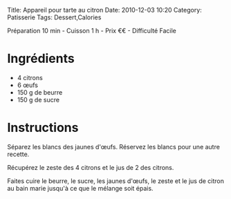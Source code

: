 Title: Appareil pour tarte au citron
Date: 2010-12-03 10:20
Category: Patisserie
Tags: Dessert,Calories

Préparation 10 min - Cuisson 1 h - Prix €€ - Difficulté Facile

# Ingrédients

- 4 citrons
- 6 œufs
- 150 g de beurre
- 150 g de sucre

# Instructions

Séparez les blancs des jaunes d'œufs.
Réservez les blancs pour une autre recette.

Récupérez le zeste des 4 citrons et le jus de 2 des citrons.

Faites cuire le beurre, le sucre, les jaunes d'œufs, le zeste et le jus de citron au bain marie jusqu'à ce que le mélange soit épais.
